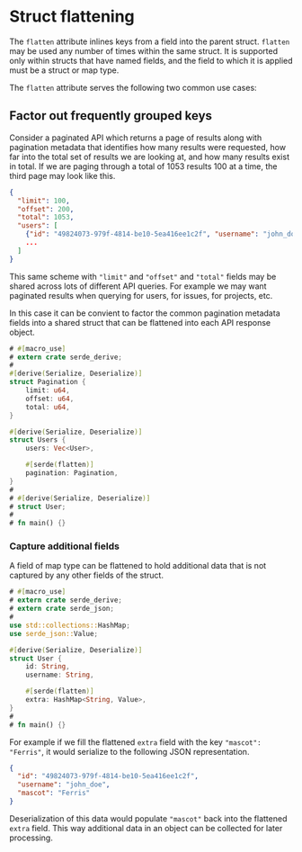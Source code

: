 # Struct flattening

The `flatten` attribute inlines keys from a field into the parent struct.
`flatten` may be used any number of times within the same struct. It is
supported only within structs that have named fields, and the field to which it
is applied must be a struct or map type.

The `flatten` attribute serves the following two common use cases:

## Factor out frequently grouped keys

Consider a paginated API which returns a page of results along with pagination
metadata that identifies how many results were requested, how far into the total
set of results we are looking at, and how many results exist in total. If we are
paging through a total of 1053 results 100 at a time, the third page may look
like this.

```json
{
  "limit": 100,
  "offset": 200,
  "total": 1053,
  "users": [
    {"id": "49824073-979f-4814-be10-5ea416ee1c2f", "username": "john_doe"},
    ...
  ]
}
```

This same scheme with `"limit"` and `"offset"` and `"total"` fields may be
shared across lots of different API queries. For example we may want paginated
results when querying for users, for issues, for projects, etc.

In this case it can be convient to factor the common pagination metadata fields
into a shared struct that can be flattened into each API response object.

```rust
# #[macro_use]
# extern crate serde_derive;
#
#[derive(Serialize, Deserialize)]
struct Pagination {
    limit: u64,
    offset: u64,
    total: u64,
}

#[derive(Serialize, Deserialize)]
struct Users {
    users: Vec<User>,

    #[serde(flatten)]
    pagination: Pagination,
}
#
# #[derive(Serialize, Deserialize)]
# struct User;
#
# fn main() {}
```

### Capture additional fields

A field of map type can be flattened to hold additional data that is not
captured by any other fields of the struct.

```rust
# #[macro_use]
# extern crate serde_derive;
# extern crate serde_json;
#
use std::collections::HashMap;
use serde_json::Value;

#[derive(Serialize, Deserialize)]
struct User {
    id: String,
    username: String,

    #[serde(flatten)]
    extra: HashMap<String, Value>,
}
#
# fn main() {}
```

For example if we fill the flattened `extra` field with the key `"mascot":
"Ferris"`, it would serialize to the following JSON representation.

```json
{
  "id": "49824073-979f-4814-be10-5ea416ee1c2f",
  "username": "john_doe",
  "mascot": "Ferris"
}
```

Deserialization of this data would populate `"mascot"` back into the flattened
`extra` field. This way additional data in an object can be collected for later
processing.
